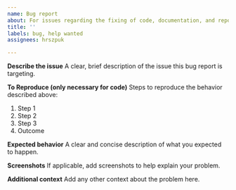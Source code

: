 ```yaml
---
name: Bug report
about: For issues regarding the fixing of code, documentation, and repository information.
title: ''
labels: bug, help wanted
assignees: hrszpuk

---
```


**Describe the issue**
A clear, brief description of the issue this bug report is targeting.

**To Reproduce (only necessary for code)**
Steps to reproduce the behavior described above:
1. Step 1
2. Step 2
3. Step 3
4. Outcome

**Expected behavior**
A clear and concise description of what you expected to happen.

**Screenshots**
If applicable, add screenshots to help explain your problem.

**Additional context**
Add any other context about the problem here.
